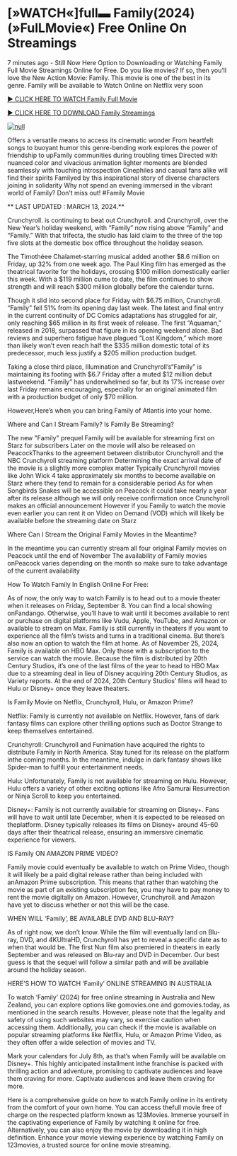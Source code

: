 <h1>[»WATCH«]full▬ Family(2024) (»FulLMovie«) Free Online On Streamings</h1>

7 minutes ago - Still Now Here Option to Downloading or Watching Family Full Movie Streamings Online for Free. Do you like movies? If so, then you’ll love the New Action Movie: Family. This movie is one of the best in its genre. Family will be available to Watch Online on Netflix very soon</p>
<p dir="auto"><a href="https://peacockmovie.site/movie/979356/family" rel="nofollow">► CLICK HERE TO WATCH Family Full Movie</a></p>
<p dir="auto"><a href="https://peacockmovie.site/movie/979356/family" rel="nofollow">► CLICK HERE TO DOWNLOAD Family Streamings</a></p>
<p dir="auto"><a href="https://peacockmovie.site/movie/979356/family" rel="nofollow"><img src="https://camo.githubusercontent.com/abb2148613ed2c31b6fd5c164e6a142c9074d86e9468c674b26300adbf87c7f7/68747470733a2f2f7374617469632e7769787374617469632e636f6d2f6d656469612f3835356132355f30343362356162656234616534643335616330303331393865376665353665647e6d76322e676966" alt="null" style="max-width: 100%;"></a>
      <span>
        <a href="https://peacockmovie.site/movie/979356/family" rel="nofollow">
</a></span></p><p dir="auto">Offers a versatile means to access its cinematic wonder From heartfelt songs to buoyant humor this genre-bending work explores the power of friendship to upFamily communities during troubling times Directed with nuanced color and vivacious animation lighter moments are blended seamlessly with touching introspection Cinephiles and casual fans alike will find their spirits Familyed by this inspirational story of diverse characters joining in solidarity Why not spend an evening immersed in the vibrant world of Family? Don’t miss out! #Family Movie</p>
<p dir="auto">** LAST UPDATED : MARCH 13, 2024.**</p>
<p dir="auto">Crunchyroll. is continuing to beat out Crunchyroll. and Crunchyroll, over the New Year’s holiday weekend, with “Family” now rising above “Family” and “Family.” With that trifecta, the studio has laid claim to the three of the top five slots at the domestic box office throughout the holiday season.</p>
<p dir="auto">The Timothéee Chalamet-starring musical added another $8.6 million on Friday, up 32% from one week ago. The Paul King film has emerged as the theatrical favorite for the holidays, crossing $100 million domestically earlier this week. With a $119 million cume to date, the film continues to show strength and will reach $300 million globally before the calendar turns.</p>

<p dir="auto">Though it slid into second place for Friday with $6.75 million, Crunchyroll. “Family” fell 51% from its opening day last week. The latest and final entry in the current continuity of DC Comics adaptations has struggled for air, only reaching $65 million in its first week of release. The first “Aquaman,” released in 2018, surpassed that figure in its opening weekend alone. Bad reviews and superhero fatigue have plagued “Lost Kingdom,” which more than likely won’t even reach half the $335 million domestic total of its predecessor, much less justify a $205 million production budget.</p>
<p dir="auto">Taking a close third place, Illumination and Crunchyroll’s“Family” is maintaining its footing with $6.7 Friday after a muted $12 million debut lastweekend. “Family” has underwhelmed so far, but its 17% increase over last Friday remains encouraging, especially for an original animated film with a production budget of only $70 million.</p>
<p dir="auto">However,Here’s when you can bring Family of Atlantis into your home.</p>
<p dir="auto">Where and Can I Stream Family? Is Family Be Streaming?</p>
<p dir="auto">The new "Family" prequel Family will be available for streaming first on Starz for subscribers Later on the movie will also be released on PeacockThanks to the agreement between distributor Crunchyroll and the NBC Crunchyroll streaming platform Determining the exact arrival date of the movie is a slightly more complex matter Typically Crunchyroll movies like John Wick 4 take approximately six months to become available on Starz where they tend to remain for a considerable period As for when Songbirds Snakes will be accessible on Peacock it could take nearly a year after its release although we will only receive confirmation once Crunchyroll makes an official announcement However if you Family to watch the movie even earlier you can rent it on Video on Demand (VOD) which will likely be available before the streaming date on Starz</p>
<p dir="auto">Where Can I Stream the Original Family Movies in the Meantime?</p>
<p dir="auto">In the meantime you can currently stream all four original Family movies on Peacock until the end of November The availability of Family movies onPeacock varies depending on the month so make sure to take advantage of the current availability</p>
<p dir="auto">How To Watch Family In English Online For Free:</p>
<p dir="auto">As of now, the only way to watch Family is to head out to a movie theater when it releases on Friday, September 8. You can find a local showing onFandango. Otherwise, you’ll have to wait until it becomes available to rent or purchase on digital platforms like Vudu, Apple, YouTube, and Amazon or available to stream on Max. Family is still currently in theaters if you want to experience all the film’s twists and turns in a traditional cinema. But there’s also now an option to watch the film at home. As of November 25, 2024, Family is available on HBO Max. Only those with a subscription to the service can watch the movie. Because the film is distributed by 20th Century Studios, it’s one of the last films of the year to head to HBO Max due to a streaming deal in lieu of Disney acquiring 20th Century Studios, as Variety reports. At the end of 2024, 20th Century Studios’ films will head to Hulu or Disney+ once they leave theaters.</p>
<p dir="auto">Is Family Movie on Netflix, Crunchyroll, Hulu, or Amazon Prime?</p>
<p dir="auto">Netflix: Family is currently not available on Netflix. However, fans of dark fantasy films can explore other thrilling options such as Doctor Strange to keep themselves entertained.</p>
<p dir="auto">Crunchyroll: Crunchyroll and Funimation have acquired the rights to distribute Family in North America. Stay tuned for its release on the platform inthe coming months. In the meantime, indulge in dark fantasy shows like Spider-man to fulfill your entertainment needs.</p>
<p dir="auto">Hulu: Unfortunately, Family is not available for streaming on Hulu. However, Hulu offers a variety of other exciting options like Afro Samurai Resurrection or Ninja Scroll to keep you entertained.</p>
<p dir="auto">Disney+: Family is not currently available for streaming on Disney+. Fans will have to wait until late December, when it is expected to be released on theplatform. Disney typically releases its films on Disney+ around 45-60 days after their theatrical release, ensuring an immersive cinematic experience for viewers.</p>
<p dir="auto">IS Family ON AMAZON PRIME VIDEO?</p>
<p dir="auto">Family movie could eventually be available to watch on Prime Video, though it will likely be a paid digital release rather than being included with anAmazon Prime subscription. This means that rather than watching the movie as part of an existing subscription fee, you may have to pay money to rent the movie digitally on Amazon. However, Crunchyroll. and Amazon have yet to discuss whether or not this will be the case.</p>
<p dir="auto">WHEN WILL ‘Family’, BE AVAILABLE DVD AND BLU-RAY?</p>
<p dir="auto">As of right now, we don’t know. While the film will eventually land on Blu-ray, DVD, and 4KUltraHD, Crunchyroll has yet to reveal a specific date as to when that would be. The first Nun film also premiered in theaters in early September and was released on Blu-ray and DVD in December. Our best guess is that the sequel will follow a similar path and will be available around the holiday season.</p>
<p dir="auto">HERE’S HOW TO WATCH ‘Family’ ONLINE STREAMING IN AUSTRALIA</p>
<p dir="auto">To watch ‘Family’ (2024) for free online streaming in Australia and New Zealand, you can explore options like gomovies.one and gomovies.today, as mentioned in the search results. However, please note that the legality and safety of using such websites may vary, so exercise caution when accessing them. Additionally, you can check if the movie is available on popular streaming platforms like Netflix, Hulu, or Amazon Prime Video, as they often offer a wide selection of movies and TV.</p>
<p dir="auto">Mark your calendars for July 8th, as that’s when Family will be available on Disney+. This highly anticipated installment inthe franchise is packed with thrilling action and adventure, promising to captivate audiences and leave them craving for more. Captivate audiences and leave them craving for more.</p>
<p dir="auto">Here is a comprehensive guide on how to watch Family online in its entirety from the comfort of your own home. You can access thefull movie free of charge on the respected platform known as 123Movies. Immerse yourself in the captivating experience of Family by watching it online for free. Alternatively, you can also enjoy the movie by downloading it in high definition. Enhance your movie viewing experience by watching Family on 123movies, a trusted source for online movie streaming.</p>
</article>

